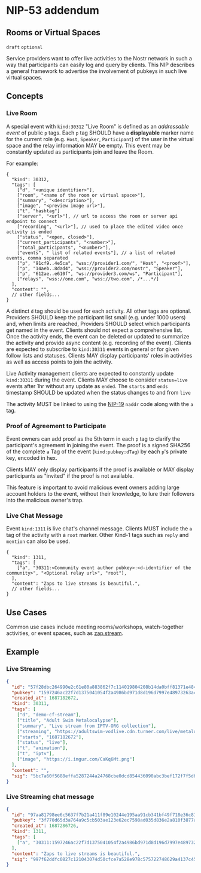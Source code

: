 NIP-53 addendum
======

Rooms or Virtual Spaces
-----------------------

`draft` `optional`

Service providers want to offer live activities to the Nostr network in such a way that participants can easily log and query by clients. This NIP describes a general framework to advertise the involvement of pubkeys in such live virtual spaces.

## Concepts

### Live Room

A special event with `kind:30312` "Live Room" is defined as an _addressable event_ of public `p` tags. Each `p` tag SHOULD have a **displayable** marker name for the current role (e.g. `Host`, `Speaker`, `Participant`) of the user in the virtual space and the relay information MAY be empty. 
This event may be constantly updated as participants join and leave the Room.

For example:

```jsonc
{
  "kind": 30312,
  "tags": [
    ["d", "<unique identifier>"],
    ["room", "<name of the room or virtual space>"],
    ["summary", "<description>"],
    ["image", "<preview image url>"],
    ["t", "hashtag"]
    ["server", "<url>"], // url to access the room or server api endpoint to connect
    ["recording", "<url>"], // used to place the edited video once activity is ended
    ["status", "<open, closed>"],
    ["current_participants", "<number>"],
    ["total_participants", "<number>"],
    ["events", " list of related events"], // a list of related events, comma separated
    ["p", "91cf9..4e5ca", "wss://provider1.com/", "Host", "<proof>"],
    ["p", "14aeb..8dad4", "wss://provider2.com/nostr", "Speaker"],
    ["p", "612ae..e610f", "ws://provider3.com/ws", "Participant"],
    ["relays", "wss://one.com", "wss://two.com", /*...*/]
  ],
  "content": "",
  // other fields...
}
```


A distinct `d` tag should be used for each activity. All other tags are optional.
Providers SHOULD keep the participant list small (e.g. under 1000 users) and, when limits are reached,
Providers SHOULD select which participants get named in the event. Clients should not expect a comprehensive list. Once the activity ends, 
the event can be deleted or updated to summarize the activity and provide async content (e.g. recording of the event).
Clients are expected to subscribe to `kind:30311` events in general or for given follow lists and statuses.
Clients MAY display participants' roles in activities as well as access points to join the activity.

Live Activity management clients are expected to constantly update `kind:30311` during the event.
Clients MAY choose to consider `status=live` events after 1hr without any update as `ended`. The `starts` and `ends` 
timestamp SHOULD be updated when the status changes to and from `live`

The activity MUST be linked to using the [NIP-19](19.md) `naddr` code along with the `a` tag.

### Proof of Agreement to Participate

Event owners can add proof as the 5th term in each `p` tag to clarify the participant's 
agreement in joining the event. The proof is a signed SHA256 of the complete `a` Tag of 
the event (`kind:pubkey:dTag`) by each `p`'s private key, encoded in hex.

Clients MAY only display participants if the proof is available or MAY display
participants as "invited" if the proof is not available.

This feature is important to avoid malicious event owners adding large account holders
to the event, without their knowledge, to lure their followers into the malicious owner's trap.

### Live Chat Message

Event `kind:1311` is live chat's channel message. Clients MUST include the `a` tag
of the activity with a `root` marker. Other Kind-1 tags such as `reply` and `mention` 
can also be used.

```jsonc
{
  "kind": 1311,
  "tags": [
    ["a", "30311:<Community event author pubkey>:<d-identifier of the community>", "<Optional relay url>", "root"],
  ],
  "content": "Zaps to live streams is beautiful.",
  // other fields...
}
```

## Use Cases

Common use cases include meeting rooms/workshops, watch-together activities, 
or event spaces, such as [zap.stream](https://zap.stream).

## Example

### Live Streaming

```json
{
  "id": "57f28dbc264990e2c61e80a883862f7c114019804208b14da0bff81371e484d2",
  "pubkey": "1597246ac22f7d1375041054f2a4986bd971d8d196d7997e48973263ac9879ec",
  "created_at": 1687182672,
  "kind": 30311,
  "tags": [
    ["d", "demo-cf-stream"],
    ["title", "Adult Swim Metalocalypse"],
    ["summary", "Live stream from IPTV-ORG collection"],
    ["streaming", "https://adultswim-vodlive.cdn.turner.com/live/metalocalypse/stream.m3u8"],
    ["starts", "1687182672"],
    ["status", "live"],
    ["t", "animation"],
    ["t", "iptv"],
    ["image", "https://i.imgur.com/CaKq6Mt.png"]
  ],
  "content": "",
  "sig": "5bc7a60f5688effa5287244a24768cbe0dcd854436090abc3bef172f7f5db1410af4277508dbafc4f70a754a891c90ce3b966a7bc47e7c1eb71ff57640f3d389"
}
```

### Live Streaming chat message

```json
{
  "id": "97aa81798ee6c5637f7b21a411f89e10244e195aa91cb341bf49f718e36c8188",
  "pubkey": "3f770d65d3a764a9c5cb503ae123e62ec7598ad035d836e2a810f3877a745b24",
  "created_at": 1687286726,
  "kind": 1311,
  "tags": [
    ["a", "30311:1597246ac22f7d1375041054f2a4986bd971d8d196d7997e48973263ac9879ec:demo-cf-stream", "", "root"]
  ],
  "content": "Zaps to live streams is beautiful.",
  "sig": "997f62ddfc0827c121043074d50cfce7a528e978c575722748629a4137c45b75bdbc84170bedc723ef0a5a4c3daebf1fef2e93f5e2ddb98e5d685d022c30b622"
}
```

